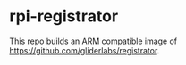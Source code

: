# rpi-registrator

This repo builds an ARM compatible image of https://github.com/gliderlabs/registrator.
